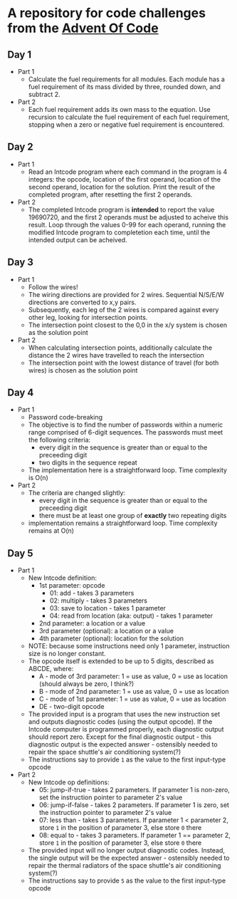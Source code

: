 # A repository for code challenges from the [Advent Of Code](https://adventofcode.com/2019)

## Day 1
- Part 1
  - Calculate the fuel requirements for all modules. Each module has a fuel requirement of its mass divided by three, rounded down, and subtract 2.
- Part 2
  - Each fuel requirement adds its own mass to the equation. Use recursion to calculate the fuel requirement of each fuel requirement, stopping when a zero or negative fuel requirement is encountered.

## Day 2
- Part 1
  - Read an Intcode program where each command in the program is 4 integers: the opcode, location of the first operand, location of the second operand, location for the solution. Print the result of the completed program, after resetting the first 2 operands.
- Part 2
  - The completed Intcode program is **intended** to report the value 19690720, and the first 2 operands must be adjusted to acheive this result. Loop through the values 0-99 for each operand, running the modified Intcode program to completetion each time, until the intended output can be acheived.

## Day 3
- Part 1
  - Follow the wires! 
  - The wiring directions are provided for 2 wires. Sequential N/S/E/W directions are converted to x,y pairs. 
  - Subsequently, each leg of the 2 wires is compared against every other leg, looking for intersection points. 
  - The intersection point closest to the 0,0 in the x/y system is chosen as the solution point
- Part 2
  - When calculating intersection points, additionally calculate the distance the 2 wires have travelled to reach the intersection
  - The intersection point with the lowest distance of travel (for both wires) is chosen as the solution point

## Day 4
- Part 1
  - Password code-breaking
  - The objective is to find the number of passwords within a numeric range comprised of 6-digit sequences. The passwords must meet the following criteria:
    * every digit in the sequence is greater than or equal to the preceeding digit
    * two digits in the sequence repeat
  - The implementation here is a straightforward loop. Time complexity is O(n)
- Part 2
  - The criteria are changed slightly:
    * every digit in the sequence is greater than or equal to the preceeding digit
    * there must be at least one group of **exactly** two repeating digits
  - implementation remains a straightforward loop. Time complexity remains at O(n)

## Day 5
- Part 1
  - New Intcode definition:
    * 1st parameter: opcode
      * 01: add - takes 3 parameters
      * 02: multiply - takes 3 parameters
      * 03: save to location - takes 1 parameter
      * 04: read from location (aka: output) - takes 1 parameter
    * 2nd parameter: a location or a value
    * 3rd parameter (optional): a location or a value
    * 4th parameter (optional): location for the solution
  - NOTE: because some instructions need only 1 parameter, instruction size is no longer constant.
  - The opcode itself is extended to be up to 5 digits, described as ABCDE, where: 
    * A - mode of 3rd parameter: 1 = use as value, 0 = use as location (should always be zero, I think?)
    * B - mode of 2nd parameter: 1 = use as value, 0 = use as location
    * C - mode of 1st parameter: 1 = use as value, 0 = use as location
    * DE - two-digit opcode
  - The provided input is a program that uses the new instruction set and outputs diagnostic codes (using the output opcode). If the Intcode computer is programmed properly, each diagnostic output should report zero. Except for the final diagnostic output - this diagnostic output is the expected answer - ostensibly needed to repair the space shuttle's air conditioning system(?)
  - The instructions say to provide `1` as the value to the first input-type opcode
- Part 2
  - New Intcode op definitions:
      * 05: jump-if-true - takes 2 parameters. If parameter 1 is non-zero, set the instruction pointer to parameter 2's value
      * 06: jump-if-false - takes 2 parameters. If parameter 1 is zero, set the instruction pointer to parameter 2's value
      * 07: less than - takes 3 parameters. If parameter 1 < parameter 2, store `1` in the position of parameter 3, else store `0` there
      * 08: equal to - takes 3 parameters. If parameter 1 == parameter 2, store `1` in the position of parameter 3, else store `0` there
  - The provided input will no longer output diagnostic codes. Instead, the single output will be the expected answer - ostensibly needed to repair the thermal radiators of the space shuttle's air conditioning system(?)
  - The instructions say to provide `5` as the value to the first input-type opcode
